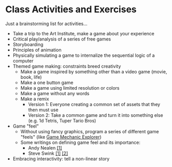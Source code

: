 # Class Activities and Exercises #

Just a brainstorming list for activities...

- Take a trip to the Art Institute, make a game about your experience
- Critical play/analysis of a series of free games
- Storyboarding
- Principles of animation
- Physically simulating a game to internalize the sequential logic of a computer
- Themed game making: constraints breed creativity
	- Make a game inspired by something other than a video game (movie, book, life)
	- Make a one button game
	- Make a game using limited resolution or colors
	- Make a game without any words
	- Make a remix
		- Version 1: Everyone creating a common set of assets that they then must use
		- Version 2: Take a common game and turn it into something else (e.g. 1d Tetris, Tuper Tario Bros)
- Game "feel"
	- Without using fancy graphics, program a series of different game "feels" (like [Game Mechanic Explorer](http://gamemechanicexplorer.com/))
	- Some writings on defining game feel and its importance:
		- Andy Nealen [[1]](https://sakai.rutgers.edu/access/content/group/5682b464-6179-4684-b203-41db7bfc0bea/lectures/04_gamefeel.pdf)
		- Steve Swink [[1]](http://www.gamasutra.com/view/feature/1781/principles_of_virtual_sensation.php?print=1) [[2]](http://www.gamasutra.com/view/feature/2322/game_feel_the_secret_ingredient.php?print=1) 
- Embracing interactivity: tell a non-linear story